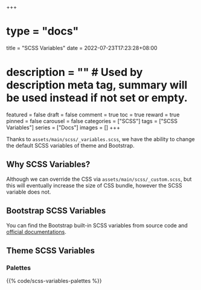 +++
# type = "docs"
title = "SCSS Variables"
date = 2022-07-23T17:23:28+08:00
# description = "" # Used by description meta tag, summary will be used instead if not set or empty.
featured = false
draft = false
comment = true
toc = true
reward = true
pinned = false
carousel = false
categories = ["SCSS"]
tags = ["SCSS Variables"]
series = ["Docs"]
images = []
+++

Thanks to `assets/main/scss/_variables.scss`, we have the ability to change the default SCSS variables of theme and Bootstrap.

<!--more-->

## Why SCSS Variables?

Although we can override the CSS via `assets/main/scss/_custom.scss`, but this will eventually increase the size of CSS bundle, however the SCSS variable does not.

## Bootstrap SCSS Variables

You can find the Bootstrap built-in SCSS variables from source code and [official documentations](https://getbootstrap.com/).

## Theme SCSS Variables

### Palettes

{{% code/scss-variables-palettes %}}
